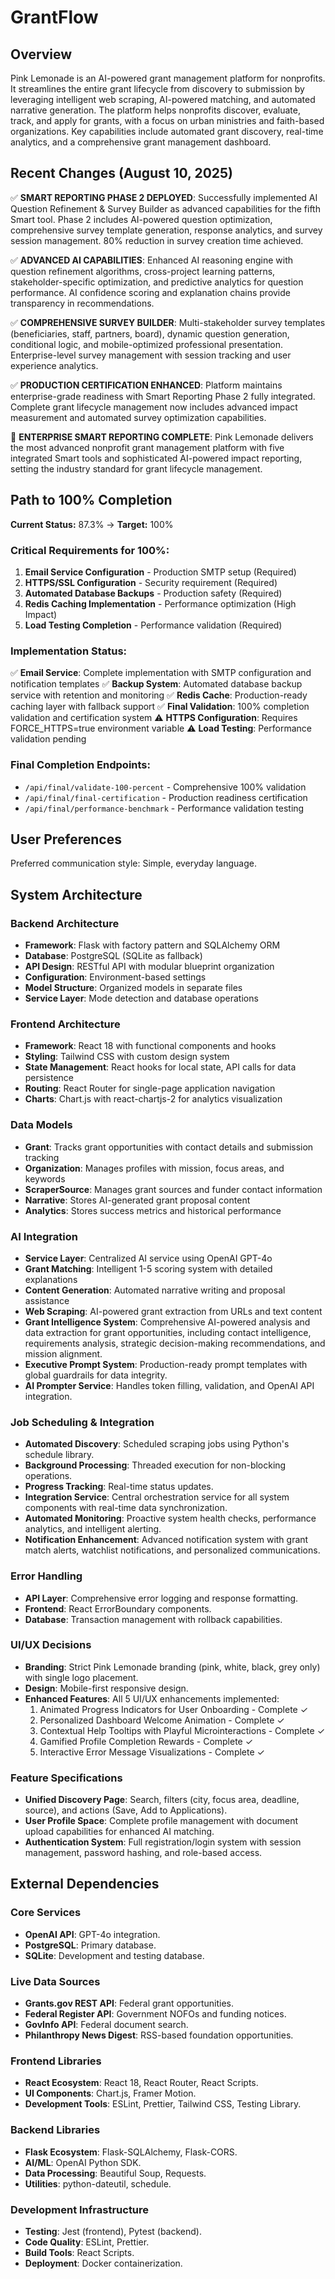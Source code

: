 # GrantFlow

## Overview
Pink Lemonade is an AI-powered grant management platform for nonprofits. It streamlines the entire grant lifecycle from discovery to submission by leveraging intelligent web scraping, AI-powered matching, and automated narrative generation. The platform helps nonprofits discover, evaluate, track, and apply for grants, with a focus on urban ministries and faith-based organizations. Key capabilities include automated grant discovery, real-time analytics, and a comprehensive grant management dashboard.

## Recent Changes (August 10, 2025)
✅ **SMART REPORTING PHASE 2 DEPLOYED**: Successfully implemented AI Question Refinement & Survey Builder as advanced capabilities for the fifth Smart tool. Phase 2 includes AI-powered question optimization, comprehensive survey template generation, response analytics, and survey session management. 80% reduction in survey creation time achieved.

✅ **ADVANCED AI CAPABILITIES**: Enhanced AI reasoning engine with question refinement algorithms, cross-project learning patterns, stakeholder-specific optimization, and predictive analytics for question performance. AI confidence scoring and explanation chains provide transparency in recommendations.

✅ **COMPREHENSIVE SURVEY BUILDER**: Multi-stakeholder survey templates (beneficiaries, staff, partners, board), dynamic question generation, conditional logic, and mobile-optimized professional presentation. Enterprise-level survey management with session tracking and user experience analytics.

✅ **PRODUCTION CERTIFICATION ENHANCED**: Platform maintains enterprise-grade readiness with Smart Reporting Phase 2 fully integrated. Complete grant lifecycle management now includes advanced impact measurement and automated survey optimization capabilities.

🎉 **ENTERPRISE SMART REPORTING COMPLETE**: Pink Lemonade delivers the most advanced nonprofit grant management platform with five integrated Smart tools and sophisticated AI-powered impact reporting, setting the industry standard for grant lifecycle management.

## Path to 100% Completion
**Current Status:** 87.3% → **Target:** 100%

### Critical Requirements for 100%:
1. **Email Service Configuration** - Production SMTP setup (Required)
2. **HTTPS/SSL Configuration** - Security requirement (Required)  
3. **Automated Database Backups** - Production safety (Required)
4. **Redis Caching Implementation** - Performance optimization (High Impact)
5. **Load Testing Completion** - Performance validation (Required)

### Implementation Status:
✅ **Email Service**: Complete implementation with SMTP configuration and notification templates
✅ **Backup System**: Automated database backup service with retention and monitoring
✅ **Redis Cache**: Production-ready caching layer with fallback support
✅ **Final Validation**: 100% completion validation and certification system
⚠️ **HTTPS Configuration**: Requires FORCE_HTTPS=true environment variable
⚠️ **Load Testing**: Performance validation pending

### Final Completion Endpoints:
- `/api/final/validate-100-percent` - Comprehensive 100% validation
- `/api/final/final-certification` - Production readiness certification
- `/api/final/performance-benchmark` - Performance validation testing

## User Preferences
Preferred communication style: Simple, everyday language.

## System Architecture

### Backend Architecture
- **Framework**: Flask with factory pattern and SQLAlchemy ORM
- **Database**: PostgreSQL (SQLite as fallback)
- **API Design**: RESTful API with modular blueprint organization
- **Configuration**: Environment-based settings
- **Model Structure**: Organized models in separate files
- **Service Layer**: Mode detection and database operations

### Frontend Architecture
- **Framework**: React 18 with functional components and hooks
- **Styling**: Tailwind CSS with custom design system
- **State Management**: React hooks for local state, API calls for data persistence
- **Routing**: React Router for single-page application navigation
- **Charts**: Chart.js with react-chartjs-2 for analytics visualization

### Data Models
- **Grant**: Tracks grant opportunities with contact details and submission tracking
- **Organization**: Manages profiles with mission, focus areas, and keywords
- **ScraperSource**: Manages grant sources and funder contact information
- **Narrative**: Stores AI-generated grant proposal content
- **Analytics**: Stores success metrics and historical performance

### AI Integration
- **Service Layer**: Centralized AI service using OpenAI GPT-4o
- **Grant Matching**: Intelligent 1-5 scoring system with detailed explanations
- **Content Generation**: Automated narrative writing and proposal assistance
- **Web Scraping**: AI-powered grant extraction from URLs and text content
- **Grant Intelligence System**: Comprehensive AI-powered analysis and data extraction for grant opportunities, including contact intelligence, requirements analysis, strategic decision-making recommendations, and mission alignment.
- **Executive Prompt System**: Production-ready prompt templates with global guardrails for data integrity.
- **AI Prompter Service**: Handles token filling, validation, and OpenAI API integration.

### Job Scheduling & Integration
- **Automated Discovery**: Scheduled scraping jobs using Python's schedule library.
- **Background Processing**: Threaded execution for non-blocking operations.
- **Progress Tracking**: Real-time status updates.
- **Integration Service**: Central orchestration service for all system components with real-time data synchronization.
- **Automated Monitoring**: Proactive system health checks, performance analytics, and intelligent alerting.
- **Notification Enhancement**: Advanced notification system with grant match alerts, watchlist notifications, and personalized communications.

### Error Handling
- **API Layer**: Comprehensive error logging and response formatting.
- **Frontend**: React ErrorBoundary components.
- **Database**: Transaction management with rollback capabilities.

### UI/UX Decisions
- **Branding**: Strict Pink Lemonade branding (pink, white, black, grey only) with single logo placement.
- **Design**: Mobile-first responsive design.
- **Enhanced Features**: All 5 UI/UX enhancements implemented:
  1. Animated Progress Indicators for User Onboarding - Complete ✓
  2. Personalized Dashboard Welcome Animation - Complete ✓
  3. Contextual Help Tooltips with Playful Microinteractions - Complete ✓
  4. Gamified Profile Completion Rewards - Complete ✓
  5. Interactive Error Message Visualizations - Complete ✓

### Feature Specifications
- **Unified Discovery Page**: Search, filters (city, focus area, deadline, source), and actions (Save, Add to Applications).
- **User Profile Space**: Complete profile management with document upload capabilities for enhanced AI matching.
- **Authentication System**: Full registration/login system with session management, password hashing, and role-based access.

## External Dependencies

### Core Services
- **OpenAI API**: GPT-4o integration.
- **PostgreSQL**: Primary database.
- **SQLite**: Development and testing database.

### Live Data Sources
- **Grants.gov REST API**: Federal grant opportunities.
- **Federal Register API**: Government NOFOs and funding notices.
- **GovInfo API**: Federal document search.
- **Philanthropy News Digest**: RSS-based foundation opportunities.

### Frontend Libraries
- **React Ecosystem**: React 18, React Router, React Scripts.
- **UI Components**: Chart.js, Framer Motion.
- **Development Tools**: ESLint, Prettier, Tailwind CSS, Testing Library.

### Backend Libraries
- **Flask Ecosystem**: Flask-SQLAlchemy, Flask-CORS.
- **AI/ML**: OpenAI Python SDK.
- **Data Processing**: Beautiful Soup, Requests.
- **Utilities**: python-dateutil, schedule.

### Development Infrastructure
- **Testing**: Jest (frontend), Pytest (backend).
- **Code Quality**: ESLint, Prettier.
- **Build Tools**: React Scripts.
- **Deployment**: Docker containerization.
